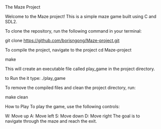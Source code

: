 The Maze Project

Welcome to the Maze project! This is a simple maze game 
built using C and SDL2.

To clone the repository, run the following
command in your terminal:

git clone https://github.com/borisngong/Maze-project.git


To compile the project, navigate to the project cd Maze-project

make

This will create an executable file called play_game in the project directory.

to Run the it type: ./play_game

To remove the compiled files and clean the project directory, run:

make clean



How to Play To play the game, use the following controls:

W: Move up
A: Move left
S: Move down
D: Move right
The goal is to navigate through the maze and reach the exit.


